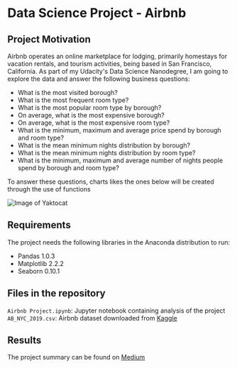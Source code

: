 # Data Science Project - Airbnb

## Project Motivation

Airbnb operates an online marketplace for lodging, primarily homestays for vacation rentals, and tourism activities, being based in San Francisco, California. As part of my Udacity's Data Science Nanodegree, I am going to explore the data and answer the following business questions:

- What is the most visited borough?
- What is the most frequent room type?
- What is the most popular room type by borough?
- On average, what is the most expensive borough?
- On average, what is the most expensive room type?
- What is the minimum, maximum and average price spend by borough and room type?
- What is the mean minimum nights distribution by borough? 
- What is the mean minimum nights distribution by room type?
- What is the minimum, maximum and average number of nights people spend by borough and room type?

To answer these questions, charts likes the ones below will be created through the use of functions

![Image of Yaktocat](https://octodex.github.com/images/yaktocat.png)

## Requirements

The project needs the following libraries in the Anaconda distribution to run:

- Pandas 1.0.3
- Matplotlib 2.2.2
- Seaborn 0.10.1


## Files in the repository

```Airbnb Project.ipynb```: Jupyter notebook containing analysis of the project
<br/>
```AB_NYC_2019.csv```: Airbnb dataset downloaded from [Kaggle](https://www.kaggle.com/dgomonov/new-york-city-airbnb-open-data)


## Results

The project summary can be found on [Medium](https://paulo-toscano.medium.com/)
